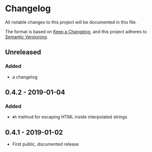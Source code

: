 # Changelog
All notable changes to this project will be documented in this file.

The format is based on [Keep a Changelog](https://keepachangelog.com/en/1.0.0/),
and this project adheres to [Semantic Versioning](https://semver.org/spec/v2.0.0.html).

## Unreleased
### Added
- a changelog

## 0.4.2 - 2019-01-04
### Added
- `#h` method for escaping HTML inside interpolated strings

## 0.4.1 - 2019-01-02
- First public, documented release
